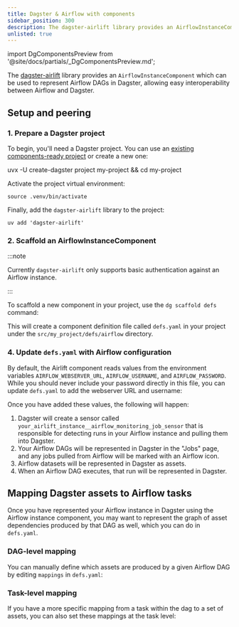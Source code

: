 ```yaml
---
title: Dagster & Airflow with components
sidebar_position: 300
description: The dagster-airlift library provides an AirflowInstanceComponent, which you can use to peer a Dagster project with an Airflow instance.
unlisted: true
---
```


import DgComponentsPreview from '@site/docs/partials/\_DgComponentsPreview.md';

<DgComponentsPreview />

The [dagster-airlift](/integrations/libraries/airlift) library provides an `AirflowInstanceComponent` which can be used to represent Airflow DAGs in Dagster, allowing easy interoperability between Airflow and Dagster.

## Setup and peering

### 1. Prepare a Dagster project

To begin, you'll need a Dagster project. You can use an [existing components-ready project](/guides/labs/dg/incrementally-adopting-dg/migrating-project) or create a new one:

uvx -U create-dagster project my-project && cd my-project

Activate the project virtual environment:

```
source .venv/bin/activate
```

Finally, add the `dagster-airlift` library to the project:

```
uv add 'dagster-airlift'
```

### 2. Scaffold an AirflowInstanceComponent

:::note

Currently `dagster-airlift` only supports basic authentication against an Airflow instance.

:::

To scaffold a new component in your project, use the `dg scaffold defs` command:

<CliInvocationExample path="docs_snippets/docs_snippets/integrations/airlift_v2/setup/basic_auth/1-scaffold.txt" />

This will create a component definition file called `defs.yaml` in your project under the `src/my_project/defs/airflow` directory.

<CliInvocationExample path="docs_snippets/docs_snippets/integrations/airlift_v2/setup/basic_auth/2-tree.txt" />

### 4. Update `defs.yaml` with Airflow configuration

By default, the Airlift component reads values from the environment variables `AIRFLOW_WEBSERVER_URL`, `AIRFLOW_USERNAME`, and `AIRFLOW_PASSWORD`. While you should never include your password directly in this file, you can update `defs.yaml` to add the webserver URL and username:

<CliInvocationExample path="docs_snippets/docs_snippets/integrations/airlift_v2/setup/basic_auth/3-cat.txt" />

Once you have added these values, the following will happen:

1. Dagster will create a sensor called `your_airlift_instance__airflow_monitoring_job_sensor` that is responsible for detecting runs in your Airflow instance and pulling them into Dagster.
2. Your Airflow DAGs will be represented in Dagster in the "Jobs" page, and any jobs pulled from Airflow will be marked with an Airflow icon.
3. Airflow datasets will be represented in Dagster as assets.
4. When an Airflow DAG executes, that run will be represented in Dagster.

## Mapping Dagster assets to Airflow tasks

Once you have represented your Airflow instance in Dagster using the Airflow instance component, you may want to represent the graph of asset dependencies produced by that DAG as well, which you can do in `defs.yaml`.

### DAG-level mapping

You can manually define which assets are produced by a given Airflow DAG by editing `mappings` in `defs.yaml`:

<CodeExample path="docs_snippets/docs_snippets/integrations/airlift_v2/represent_airflow_dags_in_dagster/component_dag_mappings.yaml" />

### Task-level mapping

If you have a more specific mapping from a task within the dag to a set of assets, you can also set these mappings at the task level:

<CodeExample path="docs_snippets/docs_snippets/integrations/airlift_v2/represent_airflow_dags_in_dagster/component_task_mappings.yaml" />

